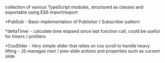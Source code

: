 collection of various TypeScript modules, structured as classes and exportable using ES6 import/export

*PubSub - Basic implementation of Publisher / Subscriber pattern

*deltaTimer - calculate time elapsed since last function call, could be useful for timers / profilers

*CssSlider - Very simple slider that relies on css scroll to handle heavy lifting - JS manages next / prev slide actions and properties such as current slide
